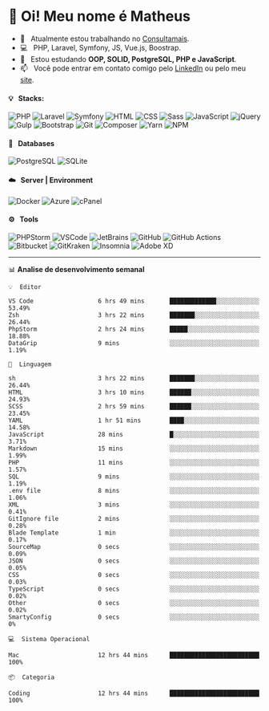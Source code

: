 # 👋 Oi! Meu nome é Matheus

- 🔭 &nbsp; Atualmente estou trabalhando no [Consultamais](https://consultamais.com.br/).
- 💻 &nbsp; PHP, Laravel, Symfony, JS, Vue.js, Boostrap.
- 🌱 &nbsp; Estou estudando **OOP, SOLID, PostgreSQL, PHP e JavaScript**.
- 📫 &nbsp; Você pode entrar em contato comigo pelo [LinkedIn](https://www.linkedin.com/in/matheuscamargoxavier/) ou pelo meu [site](https://matheuscamargo.co).

#### 💡 &nbsp; Stacks:
![PHP](https://img.shields.io/badge/-PHP-777BB4?&logo=php&logoColor=FFFFFF)
![Laravel](https://img.shields.io/badge/-Laravel-FF2D20?&logo=laravel&logoColor=FFFFFF)
![Symfony](https://img.shields.io/badge/-Symfony-000000?&logo=symfony&logoColor=FFFFFF)
![HTML](https://img.shields.io/badge/-HTML-E34F26?&logo=html5&logoColor=FFFFFF)
![CSS](https://img.shields.io/badge/-CSS-1572B6?&logo=css3&logoColor=FFFFFF)
![Sass](https://img.shields.io/badge/-Sass-CC6699?&logo=sass&logoColor=FFFFFF)
![JavaScript](https://img.shields.io/badge/-JavaScript-F7DF1E?&logo=javascript&logoColor=FFFFFF)
![jQuery](https://img.shields.io/badge/-jQuery-0769AD?&logo=jquery&logoColor=FFFFFF)
![Gulp](https://img.shields.io/badge/-Gulp-CF4647?&logo=gulp&logoColor=FFFFFF)
![Bootstrap](https://img.shields.io/badge/-Bootstrap-7952B3?&logo=bootstrap&logoColor=FFFFFF)
![Git](https://img.shields.io/badge/-Git-F05032?&logo=git&logoColor=FFFFFF)
![Composer](https://img.shields.io/badge/-Composer-885630?&logo=composer&logoColor=FFFFFF)
![Yarn](https://img.shields.io/badge/-Yarn-2C8EBB?&logo=yarn&logoColor=FFFFFF)
![NPM](https://img.shields.io/badge/-npm-CB3837?&logo=npm&logoColor=FFFFFF)

#### 💾 &nbsp; Databases
![PostgreSQL](https://img.shields.io/badge/-PostgreSQL-336791?&logo=PostgreSQL&logoColor=FFFFFF)
![SQLite](https://img.shields.io/badge/-SQLite-003B57?&logo=SQLite&logoColor=FFFFFF)

#### ☁️ &nbsp; Server | Environment
![Docker](https://img.shields.io/badge/-Docker-2496ED?&logo=docker&logoColor=FFFFFF)
![Azure](https://img.shields.io/badge/-Azure-0089D6?&logo=microsoft%20azure&logoColor=FFFFFF)
![cPanel](https://img.shields.io/badge/-cPanel-FF6C2C?&logo=cpanel&logoColor=FFFFFF)

#### ⚙️ &nbsp; Tools
![PHPStorm](https://img.shields.io/badge/-PHPStorm-000000?&logo=PHPStorm&logoColor=FFFFFF)
![VSCode](https://img.shields.io/badge/-VSCode-007ACC?&logo=Visual%20Studio%20Code&logoColor=FFFFFF) 
![JetBrains](https://img.shields.io/badge/-JetBrains-000000?&logo=jetbrains&logoColor=FFFFFF) 
![GitHub](https://img.shields.io/badge/-GitHub-181717?&logo=github&logoColor=FFFFFF) 
![GitHub Actions](https://img.shields.io/badge/-GitHub%20Actions-181717?&logo=GitHub%20Actions&logoColor=FFFFFF) 
![Bitbucket](https://img.shields.io/badge/-Bitbucket-0052CC?&logo=bitbucket&logoColor=FFFFFF)
![GitKraken](https://img.shields.io/badge/-GitKraken-179287?&logo=GitKraken&logoColor=FFFFFF)
![Insomnia](https://img.shields.io/badge/-Insomnia-5849BE?&logo=Insomnia&logoColor=FFFFFF)
![Adobe XD](https://img.shields.io/badge/-Adobe%20XD-FF61F6?&logo=adobe%20xd&logoColor=FFFFFF) 
_______

📊  **Analise de desenvolvimento semanal**
```text
💡  Editor

VS Code                  6 hrs 49 mins       █████████████░░░░░░░░░░░░     53.49%
Zsh                      3 hrs 22 mins       ███████░░░░░░░░░░░░░░░░░░     26.44%
PhpStorm                 2 hrs 24 mins       █████░░░░░░░░░░░░░░░░░░░░     18.88%
DataGrip                 9 mins              ░░░░░░░░░░░░░░░░░░░░░░░░░      1.19%
```
```text
💬  Linguagem

sh                       3 hrs 22 mins       ███████░░░░░░░░░░░░░░░░░░     26.44%
HTML                     3 hrs 10 mins       ██████░░░░░░░░░░░░░░░░░░░     24.93%
SCSS                     2 hrs 59 mins       ██████░░░░░░░░░░░░░░░░░░░     23.45%
YAML                     1 hr 51 mins        ████░░░░░░░░░░░░░░░░░░░░░     14.58%
JavaScript               28 mins             █░░░░░░░░░░░░░░░░░░░░░░░░      3.71%
Markdown                 15 mins             ░░░░░░░░░░░░░░░░░░░░░░░░░      1.99%
PHP                      11 mins             ░░░░░░░░░░░░░░░░░░░░░░░░░      1.57%
SQL                      9 mins              ░░░░░░░░░░░░░░░░░░░░░░░░░      1.19%
.env file                8 mins              ░░░░░░░░░░░░░░░░░░░░░░░░░      1.06%
XML                      3 mins              ░░░░░░░░░░░░░░░░░░░░░░░░░      0.41%
GitIgnore file           2 mins              ░░░░░░░░░░░░░░░░░░░░░░░░░      0.28%
Blade Template           1 min               ░░░░░░░░░░░░░░░░░░░░░░░░░      0.17%
SourceMap                0 secs              ░░░░░░░░░░░░░░░░░░░░░░░░░      0.09%
JSON                     0 secs              ░░░░░░░░░░░░░░░░░░░░░░░░░      0.05%
CSS                      0 secs              ░░░░░░░░░░░░░░░░░░░░░░░░░      0.03%
TypeScript               0 secs              ░░░░░░░░░░░░░░░░░░░░░░░░░      0.02%
Other                    0 secs              ░░░░░░░░░░░░░░░░░░░░░░░░░      0.02%
SmartyConfig             0 secs              ░░░░░░░░░░░░░░░░░░░░░░░░░         0%
```
```text
💻  Sistema Operacional

Mac                      12 hrs 44 mins      █████████████████████████       100%
```
```text
📦  Categoria

Coding                   12 hrs 44 mins      █████████████████████████       100%
```
